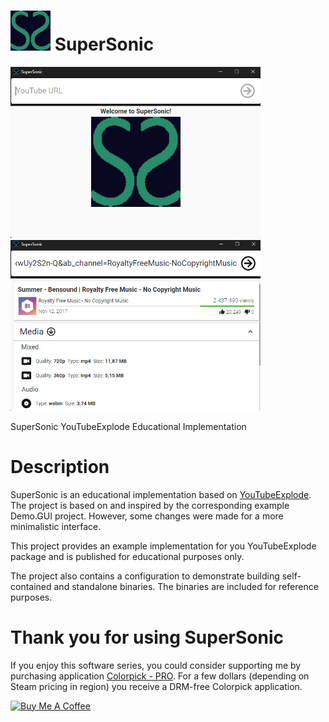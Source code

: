# <img src="https://raw.githubusercontent.com/jetspiking/SuperSonic/main/Images/Icon.png" width="64" height="64"> SuperSonic
<img src="https://raw.githubusercontent.com/jetspiking/SuperSonic/main/Images/Start.png" width="400">
<img src="https://raw.githubusercontent.com/jetspiking/SuperSonic/main/Images/Showcase.png" width="400">

SuperSonic YouTubeExplode Educational Implementation

# Description
SuperSonic is an educational implementation based on [YouTubeExplode](https://github.com/Tyrrrz/YoutubeExplode). The project is based on and inspired by the corresponding example Demo.GUI project. However, some changes were made for a more minimalistic interface.

This project provides an example implementation for you YouTubeExplode package and is published for educational purposes only.

The project also contains a configuration to demonstrate building self-contained and standalone binaries. The binaries are included for reference purposes.

# Thank you for using SuperSonic
If you enjoy this software series, you could consider supporting me by purchasing application [Colorpick - PRO](https://store.steampowered.com/app/1388790/Colorpick__PRO). For a few dollars (depending on Steam pricing in region) you receive a DRM-free Colorpick application.

<a href="https://www.buymeacoffee.com/DustinHendriks" target="_blank"><img src="https://cdn.buymeacoffee.com/buttons/default-orange.png" alt="Buy Me A Coffee" height="41" width="174"></a>
